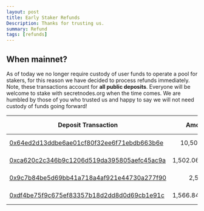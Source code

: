 ```yaml
---
layout: post
title: Early Staker Refunds
Description: Thanks for trusting us.
summary: Refund
tags: [refunds]
---
```

 
## When mainnet?
 
As of today we no longer require custody of user funds to operate a pool for stakers, for this reason we have decided to process refunds immediately. Note, these transactions account for **all public deposits**. Everyone will be welcome to stake with secretnodes.org when the time comes. We are humbled by those of you who trusted us and happy to say we will not need custody of funds going forward!


| Deposit Transaction   |   Amount   |  Refund TX |
|----------|:-------------:|------:|
| [0x64ed2d13ddbe6ae01cf80f32ee6f71ebdb663b6e](https://etherscan.io/tx/0xc2d1da77496e6a65e6f99a1578329737e9a390e5e61d5a5bb2bd0f583e1e6248) |  10,507.839 | [Refund TX](https://etherscan.io/tx/0xef40504ebbeae0b66e3f2a2094ace5f7ae97e21990485b80e31f892327e52392) |
| [0xca620c2c346b9c1206d519da395805aefc45ac9a](https://etherscan.io/tx/0x465a7da66efb8be9bfb4c275fb93f958d2c3180099a8ac514ed94ef1e6375af2) |  1,502.06534847 | [Refund TX](https://etherscan.io/tx/0xbadb161eec989e26e99d5504a962b98844f4e409680cac1b405706a8e551b06e) |
| [0x9c7b84be5d69bb41a718a4af921e44730a277f90](https://etherscan.io/tx/0x96c456c2fe4d40ae1db30a1284f19b124569565390b13a08d82f33ff242935fb) |  2,553 | [Refund TX](https://etherscan.io/tx/0x4d4c7e3a96a87527362b6e5f4135e0c8c9020e0146babaf391d85bf93dc7255e) |
| [0xdf4be75f9c675ef83357b18d2dd8d0d69cb1e91c](https://etherscan.io/tx/0xdc450cc480b0ff54895189d4db95f65c385faaba03449e3880027b80636ca28a) |  1,566.84760089 | [Refund TX](https://etherscan.io/tx/0xda89185933e9185b035ae3565694c5e94d2dd89c79ebadaf53a4c1c6273424a6) |